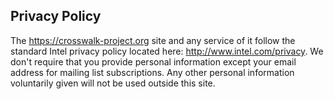 ## Privacy Policy
The https://crosswalk-project.org site and any service of it follow the standard Intel privacy policy located here: http://www.intel.com/privacy. We don't require that you provide personal information except your email address for mailing list subscriptions. Any other personal information voluntarily given will not be used outside this site.
